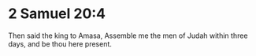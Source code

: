# 2 Samuel 20:4

Then said the king to Amasa, Assemble me the men of Judah within three days, and be thou here present.